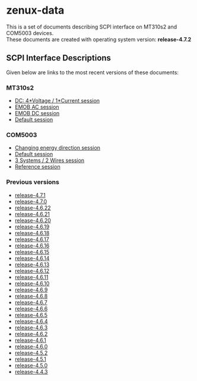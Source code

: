 
zenux-data
==========


This is a set of documents describing SCPI interface on MT310s2 and COM5003 devices.  
These documents are created with operating system version: **release-4.7.2**
## SCPI Interface Descriptions


Given below are links to the most recent versions of these documents:
### MT310s2
  
- [DC: 4\*Voltage / 1\*Current session](https://ZeraGmbH.github.io/zenux-data/scpi-documentation/mt310s2-dc-session.html)  
- [EMOB AC session](https://ZeraGmbH.github.io/zenux-data/scpi-documentation/mt310s2-emob-session-ac.html)  
- [EMOB DC session](https://ZeraGmbH.github.io/zenux-data/scpi-documentation/mt310s2-emob-session-dc.html)  
- [Default session](https://ZeraGmbH.github.io/zenux-data/scpi-documentation/mt310s2-meas-session.html)  

### COM5003
  
- [Changing energy direction session](https://ZeraGmbH.github.io/zenux-data/scpi-documentation/com5003-ced-session.html)  
- [Default session](https://ZeraGmbH.github.io/zenux-data/scpi-documentation/com5003-meas-session.html)  
- [3 Systems / 2 Wires session](https://ZeraGmbH.github.io/zenux-data/scpi-documentation/com5003-perphase-session.html)  
- [Reference session](https://ZeraGmbH.github.io/zenux-data/scpi-documentation/com5003-ref-session.html)  

### Previous versions
  
- [release-4.7.1](https://zeragmbh.github.io/zenux-data/scpi-documentation/archive/release-4.7.1.zip)  
- [release-4.7.0](https://zeragmbh.github.io/zenux-data/scpi-documentation/archive/release-4.7.0.zip)  
- [release-4.6.22](https://zeragmbh.github.io/zenux-data/scpi-documentation/archive/release-4.6.22.zip)  
- [release-4.6.21](https://zeragmbh.github.io/zenux-data/scpi-documentation/archive/release-4.6.21.zip)  
- [release-4.6.20](https://zeragmbh.github.io/zenux-data/scpi-documentation/archive/release-4.6.20.zip)  
- [release-4.6.19](https://zeragmbh.github.io/zenux-data/scpi-documentation/archive/release-4.6.19.zip)  
- [release-4.6.18](https://zeragmbh.github.io/zenux-data/scpi-documentation/archive/release-4.6.18.zip)  
- [release-4.6.17](https://zeragmbh.github.io/zenux-data/scpi-documentation/archive/release-4.6.17.zip)  
- [release-4.6.16](https://zeragmbh.github.io/zenux-data/scpi-documentation/archive/release-4.6.16.zip)  
- [release-4.6.15](https://zeragmbh.github.io/zenux-data/scpi-documentation/archive/release-4.6.15.zip)  
- [release-4.6.14](https://zeragmbh.github.io/zenux-data/scpi-documentation/archive/release-4.6.14.zip)  
- [release-4.6.13](https://zeragmbh.github.io/zenux-data/scpi-documentation/archive/release-4.6.13.zip)  
- [release-4.6.12](https://zeragmbh.github.io/zenux-data/scpi-documentation/archive/release-4.6.12.zip)  
- [release-4.6.11](https://zeragmbh.github.io/zenux-data/scpi-documentation/archive/release-4.6.11.zip)  
- [release-4.6.10](https://zeragmbh.github.io/zenux-data/scpi-documentation/archive/release-4.6.10.zip)  
- [release-4.6.9](https://zeragmbh.github.io/zenux-data/scpi-documentation/archive/release-4.6.9.zip)  
- [release-4.6.8](https://zeragmbh.github.io/zenux-data/scpi-documentation/archive/release-4.6.8.zip)  
- [release-4.6.7](https://zeragmbh.github.io/zenux-data/scpi-documentation/archive/release-4.6.7.zip)  
- [release-4.6.6](https://zeragmbh.github.io/zenux-data/scpi-documentation/archive/release-4.6.6.zip)  
- [release-4.6.5](https://zeragmbh.github.io/zenux-data/scpi-documentation/archive/release-4.6.5.zip)  
- [release-4.6.4](https://zeragmbh.github.io/zenux-data/scpi-documentation/archive/release-4.6.4.zip)  
- [release-4.6.3](https://zeragmbh.github.io/zenux-data/scpi-documentation/archive/release-4.6.3.zip)  
- [release-4.6.2](https://zeragmbh.github.io/zenux-data/scpi-documentation/archive/release-4.6.2.zip)  
- [release-4.6.1](https://zeragmbh.github.io/zenux-data/scpi-documentation/archive/release-4.6.1.zip)  
- [release-4.6.0](https://zeragmbh.github.io/zenux-data/scpi-documentation/archive/release-4.6.0.zip)  
- [release-4.5.2](https://zeragmbh.github.io/zenux-data/scpi-documentation/archive/release-4.5.2.zip)  
- [release-4.5.1](https://zeragmbh.github.io/zenux-data/scpi-documentation/archive/release-4.5.1.zip)  
- [release-4.5.0](https://zeragmbh.github.io/zenux-data/scpi-documentation/archive/release-4.5.0.zip)  
- [release-4.4.3](https://zeragmbh.github.io/zenux-data/scpi-documentation/archive/release-4.4.3.zip)  
